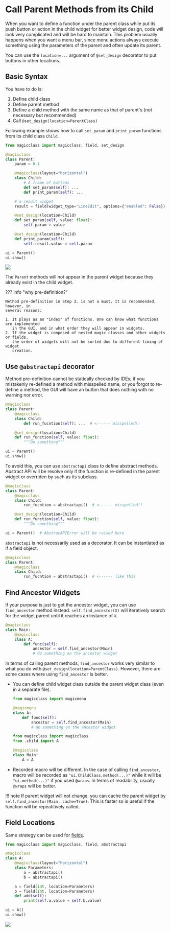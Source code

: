 # Call Parent Methods from its Child

When you want to define a function under the parent class while put its push button or
action in the child widget for better widget design, code will look very complicated and
will be hard to maintain. This problem usually happens when you want a menu bar, since
menu actions always execute something using the parameters of the parent and often
update its parent.

You can use the `location=...` argument of `@set_design` decorator to put buttons in
other locations.

## Basic Syntax

You have to do is:

1. Define child class
2. Define parent method
3. Define a child method with the same name as that of parent's (not necessary but
   recommended)
4. Call `@set_design(location=ParentClass)`

Following example shows how to call `set_param` and `print_param` functions from its
child class `Child`.

``` python
from magicclass import magicclass, field, set_design

@magicclass
class Parent:
    param = 0.1

    @magicclass(layout="horizontal")
    class Child:
        # A frame of buttons
        def set_param(self): ...
        def print_param(self): ...

    # a result widget
    result = field(widget_type="LineEdit", options={"enabled": False})

    @set_design(location=Child)
    def set_param(self, value: float):
        self.param = value

    @set_design(location=Child)
    def print_param(self):
        self.result.value = self.param

ui = Parent()
ui.show()
```

![](../images_autogen/location-0.png)

The `Parent` methods will not appear in the parent widget because they already exist in
the child widget.

??? info "why pre-definition?"

    Method pre-definition in Step 3. is not a must. It is recommended, however, in
    several reasons:

    1. It plays as an "index" of functions. One can know what functions are implemented
       in the GUI, and in what order they will appear in widgets.
    2. If the widget is composed of nested magic classes and other widgets or fields,
       the order of widgets will not be sorted due to different timing of widget
       creation.

## Use `@abstractapi` decorator

Method pre-definition cannot be statically checked by IDEs; if you mistakenly re-defined
a method with misspelled name, or you forgot to re-define a method, the GUI will have an
button that does nothing with no warning nor error.

``` python
@magicclass
class Parent:
    @magicclass
    class Child:
        def run_fucntion(self): ...  # <------ misspelled!!

    @set_design(location=Child)
    def run_function(self, value: float):
        """Do something"""

ui = Parent()
ui.show()
```

To avoid this, you can use `abstractapi` class to define abstract methods. Abstract API
will be resolve only if the function is re-defined in the parent widget or overriden by
such as its subclass.

``` python
@magicclass
class Parent:
    @magicclass
    class Child:
        run_fucntion = abstractapi()  # <------ misspelled!!

    @set_design(location=Child)
    def run_function(self, value: float):
        """Do something"""

ui = Parent()  # AbstracAPIError will be raised here
```

`abstractapi` is not necessarily used as a decorator. It can be instantiated as if a
field object.

``` python
@magicclass
class Parent:
    @magicclass
    class Child:
        run_fucntion = abstractapi()  # <------ like this
```

## Find Ancestor Widgets

If your purpose is just to get the ancestor widget, you can use `find_ancestor` method
instead. `self.find_ancestor(X)` will iteratively search for the widget parent until it
reaches an instance of `X`.

``` python
@magicclass
class Main:
    @magicclass
    class A:
        def func(self):
            ancestor = self.find_ancestor(Main)
            # do something on the ancestor widget
```

In terms of calling parent methods, `find_ancestor` works very similar to what you do
with `@set_design(location=ParentClass)`. However, there are some cases where using
`find_ancestor` is better.

- You can define child widget class outside the parent widget class (even in a
  separate file).

    ``` python title="child.py"
    from magicclass import magicmenu

    @magicmenu
    class A:
        def func(self):
            ancestor = self.find_ancestor(Main)
            # do something on the ancestor widget
    ```

    ``` python title="main.py"
    from magicclass import magicclass
    from .child import A

    @magicclass
    class Main:
        A = A
    ```

- Recorded macro will be different. In the case of calling `find_ancestor`, macro will
  be recorded as `"ui.ChildClass.method(...)"` while it will be `"ui.method(...)"` if
  you used `@wraps`. In terms of readability, usually `@wraps` will be better.

!!! note
    If parent widget will not change, you can cache the parent widget by
    `self.find_ancestor(Main, cache=True)`. This is faster so is useful if
    the function will be repeatitively called.

## Field Locations

Same strategy can be used for [fields](../basics/fields.md).

``` python
from magicclass import magicclass, field, abstractapi

@magicclass
class A:
    @magicclass(layout="horizontal")
    class Parameters:
        a = abstractapi()
        b = abstractapi()

    a = field(int, location=Parameters)
    b = field(int, location=Parameters)
    def add(self):
        print(self.a.value + self.b.value)

ui = A()
ui.show()
```

![](../images_autogen/location-1.png)
